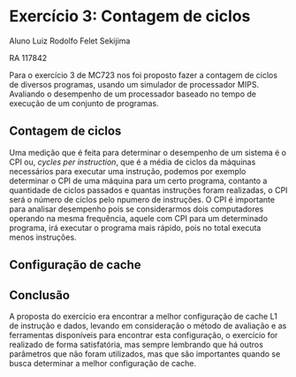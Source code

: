 

# Exercício 3: Contagem de ciclos
Aluno Luiz Rodolfo Felet Sekijima

RA 117842

Para o exercício 3 de MC723 nos foi proposto fazer a contagem de ciclos de diversos programas, usando um simulador de processador MIPS. Avaliando o desempenho de um processador baseado no tempo de execução de um conjunto de programas.


## Contagem de ciclos

Uma medição que é feita para determinar o desempenho de um sistema é o CPI ou, *cycles per instruction*, que é a média de ciclos da máquinas necessários para executar uma instrução, podemos por exemplo determinar o CPI de uma máquina para um certo programa, contanto a quantidade de ciclos passados e quantas instruções foram realizadas, o CPI será o número de ciclos pelo npumero de instruções. O CPI é importante para analisar desempenho pois se considerarmos dois computadores operando na mesma frequência, aquele com CPI para um determinado programa, irá executar o programa mais rápido, pois no total executa menos instruções.  



## Configuração de cache





## Conclusão


A proposta do exercício era encontrar a melhor configuração de cache L1 de instrução e dados, levando em consideração o método de avaliação e as ferramentas disponíveis para encontrar esta configuração, o exercício for realizado de forma satisfatória, mas sempre lembrando que há outros parâmetros que não foram utilizados, mas que são importantes quando se busca determinar a melhor configuração de cache.
